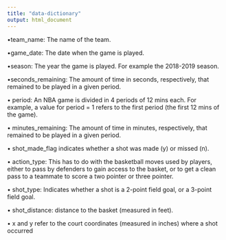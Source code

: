 ```yaml
---
title: "data-dictionary"
output: html_document
---
```

•team_name: The name of the team. 

•game_date: The date when the game is played.

•season: The year the game is played. For example the 2018-2019 season.  

•seconds_remaining: The amount of time in seconds, respectively, that remained to be played in a given period.

• period: An NBA game is divided in 4 periods of 12 mins each. For example, a value
for period = 1 refers to the first period (the first 12 mins of the game).

• minutes_remaining: The amount of time in minutes, respectively, that remained to be played in a given period.

• shot_made_flag indicates whether a shot was made (y) or missed (n).

• action_type: This  has to do with the basketball moves used by players, either to pass by
defenders to gain access to the basket, or to get a clean pass to a teammate to score a
two pointer or three pointer.

• shot_type: Indicates whether a shot is a 2-point field goal, or a 3-point field goal.

• shot_distance: distance to the basket (measured in feet).

• x and y refer to the court coordinates (measured in inches) where a shot occurred 
